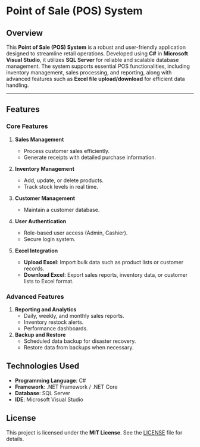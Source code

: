 # Point of Sale (POS) System

## Overview  
This **Point of Sale (POS) System** is a robust and user-friendly application designed to streamline retail operations. Developed using **C#** in **Microsoft Visual Studio**, it utilizes **SQL Server** for reliable and scalable database management. The system supports essential POS functionalities, including inventory management, sales processing, and reporting, along with advanced features such as **Excel file upload/download** for efficient data handling.

---

## Features  

### Core Features  
1. **Sales Management**  
   - Process customer sales efficiently.  
   - Generate receipts with detailed purchase information.  
   
2. **Inventory Management**  
   - Add, update, or delete products.  
   - Track stock levels in real time.  

3. **Customer Management**  
   - Maintain a customer database. 

4. **User Authentication**  
   - Role-based user access (Admin, Cashier).  
   - Secure login system.  

5. **Excel Integration**  
   - **Upload Excel**: Import bulk data such as product lists or customer records.  
   - **Download Excel**: Export sales reports, inventory data, or customer lists to Excel format. 

### Advanced Features  
1. **Reporting and Analytics**  
   - Daily, weekly, and monthly sales reports.  
   - Inventory restock alerts.  
   - Performance dashboards.
2. **Backup and Restore**  
   - Scheduled data backup for disaster recovery.  
   - Restore data from backups when necessary.

## Technologies Used  
- **Programming Language**: C#  
- **Framework**: .NET Framework / .NET Core  
- **Database**: SQL Server  
- **IDE**: Microsoft Visual Studio

## License  
This project is licensed under the **MIT License**. See the [LICENSE](LICENSE) file for details. 
